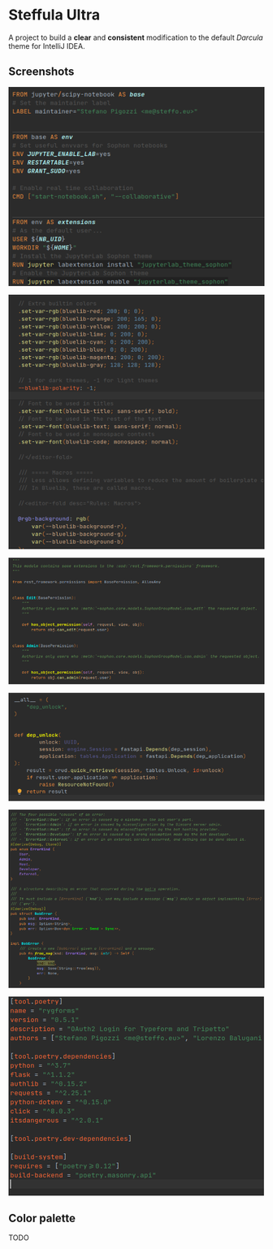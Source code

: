 # Steffula Ultra

A project to build a **clear** and **consistent** modification to the default *Darcula* theme for IntelliJ IDEA.

## Screenshots

![Steffula Ultra highlighting of a Dockerfile from Sophon](screenshots/docker-sophon.png "Dockerfile (Sophon)")

![Steffula Ultra highlighting of Less code from Bluelib](screenshots/less-bluelib.png "Less (Bluelib)")

![Steffula Ultra highlighting of Python code from Sophon](screenshots/python-sophon.png "Python (Sophon)")

![Steffula Ultra highlighting of Python code from Impressive Strawberry](screenshots/python-strawberry.png "Python (Impressive Strawberry)")

![Steffula Ultra highlighting of Rust code from Bobbot](screenshots/rust-bobbot.png "Rust (Bobbot)")

![Steffula Ultra highlighting of a Toml file from RYGforms](screenshots/toml-rygforms.png "Toml (RYGforms)")

## Color palette

TODO